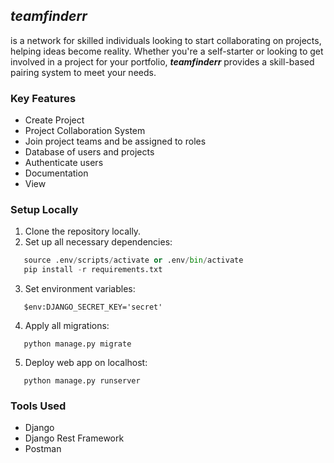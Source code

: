 ## *teamfinderr* 
is a network for skilled individuals looking to start collaborating on projects, helping ideas become reality. Whether you're a self-starter or looking to get involved in a project for your portfolio, ***teamfinderr*** provides a skill-based pairing system to meet your needs.

### Key Features

- Create Project
- Project Collaboration System
- Join project teams and be assigned to roles
- Database of users and projects
- Authenticate users
- Documentation
- View

### Setup Locally

1. Clone the repository locally.
2. Set up all necessary dependencies:
 ```python -m venv .env
    source .env/scripts/activate or .env/bin/activate
    pip install -r requirements.txt
 ```

3. Set environment variables:
```
   $env:DJANGO_SECRET_KEY='secret'
```

4. Apply all migrations:
```
   python manage.py migrate
```

5. Deploy web app on localhost:
```
   python manage.py runserver
```

### Tools Used

- Django
- Django Rest Framework
- Postman

